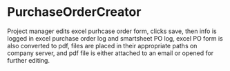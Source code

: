 # PurchaseOrderCreator
Project manager edits excel purhcase order form, clicks save, then info is logged in excel purchase order log and smartsheet PO log, excel PO form is also converted to pdf, files are placed in their appropriate paths on company server, and pdf file is either attached to an email or opened for further editing.
